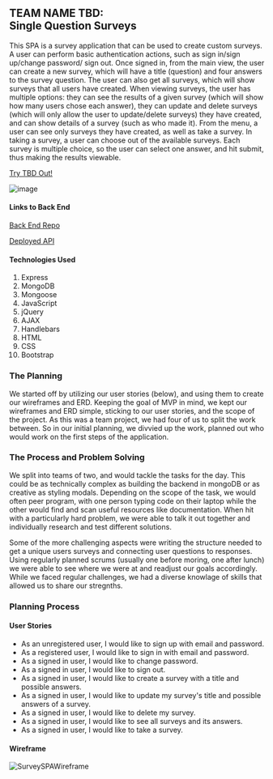 ## TEAM NAME TBD: <br>Single Question Surveys
This SPA is a survey application that can be used to create custom surveys. A user
can perform basic authentication actions, such as sign in/sign up/change password/
sign out. Once signed in, from the main view, the user can create a new survey,
which will have a title (question) and four answers to the survey question. The user
can also get all surveys, which will show surveys that all users have created. When
viewing surveys, the user has multiple options: they can see the results of a
given survey (which will show how many users chose each answer), they can update
and delete surveys (which will only allow the user to update/delete surveys) they
have created, and can show details of a survey (such as who made it). From the menu,
a user can see only surveys they have created, as well as take a survey. In taking
a survey, a user can choose out of the available surveys. Each survey is multiple
choice, so the user can select one answer, and hit submit, thus making the results
viewable.

[Try TBD Out!](https://sei-06.github.io/Survey-Client/)

![image](Something)

#### Links to Back End
[Back End Repo](https://github.com/SEI-06/Survey-API)

[Deployed API](https://morning-reef-04926.herokuapp.com)

#### Technologies Used
1. Express
2. MongoDB
3. Mongoose
2. JavaScript
3. jQuery
4. AJAX
6. Handlebars
7. HTML
8. CSS
9. Bootstrap

### The Planning
We started off by utilizing our user stories (below), and using them to create our
wireframes and ERD. Keeping the goal of MVP in mind, we kept our wireframes and
ERD simple, sticking to our user stories, and the scope of the project.
As this was a team project, we had four of us to split the work between. So in
our initial planning, we divvied up the work, planned out who would work on the
first steps of the application.

### The Process and Problem Solving

We split into teams of two, and would tackle the tasks for the day. This could be as technically complex as building the backend in mongoDB or as creative as styling modals. Depending on the scope of the task, we would often peer program, with one person typing code on their laptop while the other would find and scan useful resources like documentation. When hit with a particularly hard problem, we were able to talk it out together and individually research and test different solutions.

Some of the more challenging aspects were writing the structure needed to get a unique users surveys and connecting user questions to responses. Using regularly planned scrums (usually one before moring, one after lunch) we were able to see where we were at and readjust our goals accordingly. While we faced regular challenges, we had a diverse knowlage of skills that allowed us to share our stregnths.

### Planning Process
#### User Stories
- As an unregistered user, I would like to sign up with email and password.
- As a registered user, I would like to sign in with email and password.
- As a signed in user, I would like to change password.
- As a signed in user, I would like to sign out.
- As a signed in user, I would like to create a survey with a title and possible answers.
- As a signed in user, I would like to update my survey's title and possible answers of a survey.
- As a signed in user, I would like to delete my survey.
- As a signed in user, I would like to see all surveys and its answers.
- As a signed in user, I would like to take a survey.

#### Wireframe

![SurveySPAWireframe](https://i.imgur.com/7ESgDl2.jpg)
